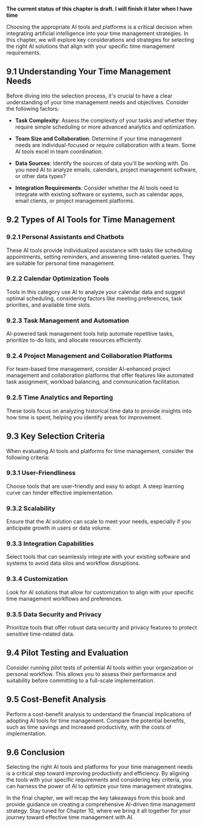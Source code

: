 **The current status of this chapter is draft. I will finish it later when I have time**

Choosing the appropriate AI tools and platforms is a critical decision when integrating artificial intelligence into your time management strategies. In this chapter, we will explore key considerations and strategies for selecting the right AI solutions that align with your specific time management requirements.

9.1 Understanding Your Time Management Needs
--------------------------------------------

Before diving into the selection process, it's crucial to have a clear understanding of your time management needs and objectives. Consider the following factors:

* **Task Complexity**: Assess the complexity of your tasks and whether they require simple scheduling or more advanced analytics and optimization.

* **Team Size and Collaboration**: Determine if your time management needs are individual-focused or require collaboration with a team. Some AI tools excel in team coordination.

* **Data Sources**: Identify the sources of data you'll be working with. Do you need AI to analyze emails, calendars, project management software, or other data types?

* **Integration Requirements**: Consider whether the AI tools need to integrate with existing software or systems, such as calendar apps, email clients, or project management platforms.

9.2 Types of AI Tools for Time Management
-----------------------------------------

### 9.2.1 Personal Assistants and Chatbots

These AI tools provide individualized assistance with tasks like scheduling appointments, setting reminders, and answering time-related queries. They are suitable for personal time management.

### 9.2.2 Calendar Optimization Tools

Tools in this category use AI to analyze your calendar data and suggest optimal scheduling, considering factors like meeting preferences, task priorities, and available time slots.

### 9.2.3 Task Management and Automation

AI-powered task management tools help automate repetitive tasks, prioritize to-do lists, and allocate resources efficiently.

### 9.2.4 Project Management and Collaboration Platforms

For team-based time management, consider AI-enhanced project management and collaboration platforms that offer features like automated task assignment, workload balancing, and communication facilitation.

### 9.2.5 Time Analytics and Reporting

These tools focus on analyzing historical time data to provide insights into how time is spent, helping you identify areas for improvement.

9.3 Key Selection Criteria
--------------------------

When evaluating AI tools and platforms for time management, consider the following criteria:

### 9.3.1 User-Friendliness

Choose tools that are user-friendly and easy to adopt. A steep learning curve can hinder effective implementation.

### 9.3.2 Scalability

Ensure that the AI solution can scale to meet your needs, especially if you anticipate growth in users or data volume.

### 9.3.3 Integration Capabilities

Select tools that can seamlessly integrate with your existing software and systems to avoid data silos and workflow disruptions.

### 9.3.4 Customization

Look for AI solutions that allow for customization to align with your specific time management workflows and preferences.

### 9.3.5 Data Security and Privacy

Prioritize tools that offer robust data security and privacy features to protect sensitive time-related data.

9.4 Pilot Testing and Evaluation
--------------------------------

Consider running pilot tests of potential AI tools within your organization or personal workflow. This allows you to assess their performance and suitability before committing to a full-scale implementation.

9.5 Cost-Benefit Analysis
-------------------------

Perform a cost-benefit analysis to understand the financial implications of adopting AI tools for time management. Compare the potential benefits, such as time savings and increased productivity, with the costs of implementation.

9.6 Conclusion
--------------

Selecting the right AI tools and platforms for your time management needs is a critical step toward improving productivity and efficiency. By aligning the tools with your specific requirements and considering key criteria, you can harness the power of AI to optimize your time management strategies.

In the final chapter, we will recap the key takeaways from this book and provide guidance on creating a comprehensive AI-driven time management strategy. Stay tuned for Chapter 10, where we bring it all together for your journey toward effective time management with AI.
